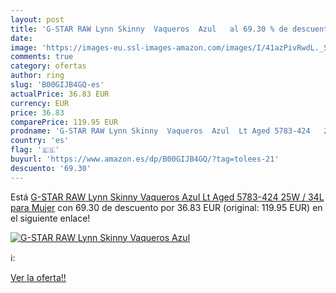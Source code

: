 ```yaml
---
layout: post
title: 'G-STAR RAW Lynn Skinny  Vaqueros  Azul   al 69.30 % de descuento'
date: 
image: 'https://images-eu.ssl-images-amazon.com/images/I/41azPivRwdL._SL200_.jpg'
comments: true
category: ofertas
author: ring
slug: 'B00GIJB4GQ-es'
actualPrice: 36.83 EUR
currency: EUR
price: 36.83
comparePrice: 119.95 EUR
prodname: 'G-STAR RAW Lynn Skinny  Vaqueros  Azul  Lt Aged 5783-424   25W / 34L para Mujer'
country: 'es'
flag: '🇪🇸'
buyurl: 'https://www.amazon.es/dp/B00GIJB4GQ/?tag=tolees-21'
descuento: '69.30'
---
```


Está [G-STAR RAW Lynn Skinny  Vaqueros  Azul  Lt Aged 5783-424   25W / 34L para Mujer](https://www.amazon.es/dp/B00GIJB4GQ/?tag=tolees-21) con 69.30 de descuento por 36.83 EUR (original: 119.95 EUR) en el siguiente enlace!

[![G-STAR RAW Lynn Skinny  Vaqueros  Azul  ](https://images-eu.ssl-images-amazon.com/images/I/41azPivRwdL._SL200_.jpg)](https://www.amazon.es/dp/B00GIJB4GQ/?tag=tolees-21)

ℹ️:


[Ver la oferta!!](https://www.amazon.es/dp/B00GIJB4GQ/?tag=tolees-21)
